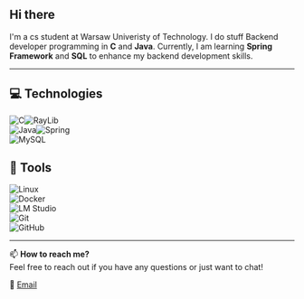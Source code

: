 ## Hi there 
I'm a cs student at Warsaw Univeristy of Technology. I do stuff 
Backend developer programming in **C** and **Java**. Currently, I am learning **Spring Framework** and **SQL** to enhance my backend development skills.  

---

## 💻 Technologies 

![C](https://img.shields.io/badge/C-00599C?style=for-the-badge&logo=c&logoColor=white)![RayLib](https://img.shields.io/badge/Raylib-000000?style=for-the-badge&logo=raylib&logoColor=white)  
![Java](https://img.shields.io/badge/Java-007396?style=for-the-badge&logo=java&logoColor=white)![Spring](https://img.shields.io/badge/Spring-6DB33F?style=for-the-badge&logo=spring&logoColor=white)  
![MySQL](https://img.shields.io/badge/MySQL-4479A1?style=for-the-badge&logo=mysql&logoColor=white)  

## 🔧 Tools  

![Linux](https://img.shields.io/badge/Linux-FCC624?style=for-the-badge&logo=linux&logoColor=black)     
![Docker](https://img.shields.io/badge/Docker-2496ED?style=for-the-badge&logo=docker&logoColor=white)  
![LM Studio](https://img.shields.io/badge/LM_Studio-FF6F00?style=for-the-badge&logo=openai&logoColor=white)  
![Git](https://img.shields.io/badge/Git-F05032?style=for-the-badge&logo=git&logoColor=white)  
![GitHub](https://img.shields.io/badge/GitHub-181717?style=for-the-badge&logo=github&logoColor=white)  

---

📫 **How to reach me?**  
Feel free to reach out if you have any questions or just want to chat!  

📩 [Email](mailto:ncsmusic@icloud.com)  
